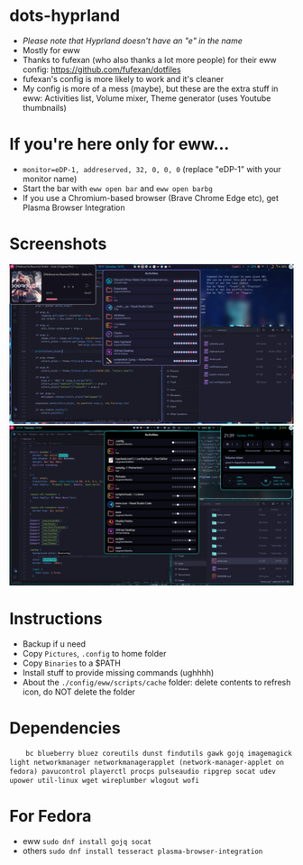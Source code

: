 # dots-hyprland 
 - _Please note that Hyprland doesn't have an "e" in the name_
 - Mostly for eww
 - Thanks to fufexan (who also thanks a lot more people) for their eww config: https://github.com/fufexan/dotfiles
 - fufexan's config is more likely to work and it's cleaner
 - My config is more of a mess (maybe), but these are the extra stuff in eww: Activities list, Volume mixer, Theme generator (uses Youtube thumbnails)

# If you're here only for eww...
 - `monitor=eDP-1, addreserved, 32, 0, 0, 0` (replace "eDP-1" with your monitor name)
 - Start the bar with `eww open bar` and `eww open barbg`
 - If you use a Chromium-based browser (Brave Chrome Edge etc), get Plasma Browser Integration

# Screenshots
 ![dots-hyprland](./screenshot-3.png) 
 ![dots-hyprland](./screenshot-5.png)

# Instructions
 - Backup if u need
 - Copy `Pictures`, `.config` to home folder
 - Copy `Binaries` to a $PATH
 - Install stuff to provide missing commands (ughhhh)
 - About the `./config/eww/scripts/cache` folder: delete contents to refresh icon, do NOT delete the folder

# Dependencies
```
    bc blueberry bluez coreutils dunst findutils gawk gojq imagemagick light networkmanager networkmanagerapplet (network-manager-applet on fedora) pavucontrol playerctl procps pulseaudio ripgrep socat udev upower util-linux wget wireplumber wlogout wofi
```

# For Fedora
 - eww
 `sudo dnf install gojq socat`
 - others
 `sudo dnf install tesseract plasma-browser-integration`
